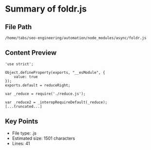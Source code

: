 # Summary of foldr.js
  
## File Path
`/home/tabs/seo-engineering/automation/node_modules/async/foldr.js`

## Content Preview
```
'use strict';

Object.defineProperty(exports, "__esModule", {
    value: true
});
exports.default = reduceRight;

var _reduce = require('./reduce.js');

var _reduce2 = _interopRequireDefault(_reduce);
[...truncated...]
```

## Key Points
- File type: .js
- Estimated size: 1501 characters
- Lines: 41
